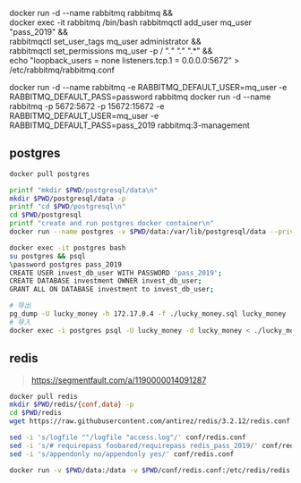 docker run -d --name rabbitmq rabbitmq && \
docker exec -it rabbitmq /bin/bash 
rabbitmqctl add_user mq_user "pass_2019" && \
rabbitmqctl set_user_tags mq_user administrator && \
rabbitmqctl set_permissions mq_user -p / ".*" ".*" ".*" && \
echo "loopback_users = none
listeners.tcp.1 = 0.0.0.0:5672" > /etc/rabbitmq/rabbitmq.conf

docker run -d --name rabbitmq -e RABBITMQ_DEFAULT_USER=mq_user -e RABBITMQ_DEFAULT_PASS=password rabbitmq
docker run -d --name rabbitmq -p 5672:5672 -p 15672:15672 -e RABBITMQ_DEFAULT_USER=mq_user -e RABBITMQ_DEFAULT_PASS=pass_2019 rabbitmq:3-management

## postgres

``` bash
docker pull postgres

printf "mkdir $PWD/postgresql/data\n"
mkdir $PWD/postgresql/data -p
printf "cd $PWD/postgresql\n"
cd $PWD/postgresql
printf "create and run postgres docker container\n"
docker run --name postgres -v $PWD/data:/var/lib/postgresql/data --privileged=true -d postgres

docker exec -it postgres bash
su postgres && psql
\password postgres pass_2019
CREATE USER invest_db_user WITH PASSWORD 'pass_2019';
CREATE DATABASE investment OWNER invest_db_user;
GRANT ALL ON DATABASE investment to invest_db_user;

# 导出
pg_dump -U lucky_money -h 172.17.0.4 -f ./lucky_money.sql lucky_money
# 导入
docker exec -i postgres psql -U lucky_money -d lucky_money < ./lucky_money.sql
```

## redis

> https://segmentfault.com/a/1190000014091287

``` bash
docker pull redis
mkdir $PWD/redis/{conf,data} -p
cd $PWD/redis
wget https://raw.githubusercontent.com/antirez/redis/3.2.12/redis.conf -O conf/redis.conf

sed -i 's/logfile ""/logfile "access.log"/' conf/redis.conf
sed -i 's/# requirepass foobared/requirepass redis_pass_2019/' conf/redis.conf
sed -i 's/appendonly no/appendonly yes/' conf/redis.conf

docker run -v $PWD/data:/data -v $PWD/conf/redis.conf:/etc/redis/redis.conf --privileged=true --name redis -d redis redis-server /etc/redis/redis.conf
```